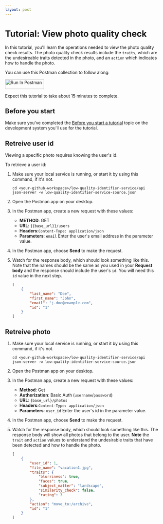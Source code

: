 ```yaml
---
layout: post
---
```


# Tutorial: View photo quality check

In this tutorial, you'll learn the operations needed to view the photo quality check results. The photo quality check results include the `traits`, which are the undesireable traits detected in the photo, and an `action` which indicates how to handle the photo.

You can use this Postman collection to follow along:

[<img src="https://run.pstmn.io/button.svg" alt="Run In Postman" style="width: 128px; height: 32px;">](https://app.getpostman.com/run-collection/34259223-ac2df178-7ba5-491f-b860-332ba64f1187?action=collection%2Ffork&source=rip_markdown&collection-url=entityId%3D34259223-ac2df178-7ba5-491f-b860-332ba64f1187%26entityType%3Dcollection%26workspaceId%3D1f7c6ff2-8124-4e67-a6cc-1768a9ae3315)

Expect this tutorial to take about 15 minutes to complete.

## Before you start

Make sure you've completed the [Before you start a tutorial](before-you-start-a-tutorial) topic on the development system you'll use for the tutorial.

## Retreive user id

Viewing a specific photo requires knowing the user's id.

To retrieve a user id:

1. Make sure your local service is running, or start it by using this command, if it's not.

    ```shell
    cd <your-github-workspace>/low-quality-identifier-service/api
    json-server -w low-quality-identifier-service-source.json
    ```

1. Open the Postman app on your desktop.
1. In the Postman app, create a new request with these values:
    * **METHOD**: GET
    * **URL**: `{{base_url}}/users`
    * **Headers**:`Content-Type: application/json`
    * **Parameters**: `email`
    Enter the user's email address in the parameter value.

1. In the Postman app, choose **Send** to make the request.
1. Watch for the response body, which should look something like this. Note that the names should be the same as you used in your **Request body** and the response should include the user's `id`. You will need this `id` value in the next step.

    ```json
    [
        {
            "last_name": "Doe",
            "first_name": "John",
            "email": "j.doe@example.com",
            "id": "1"
        }
    ]
    ```
    
## Retreive photo

1. Make sure your local service is running, or start it by using this command, if it's not.

    ```shell
    cd <your-github-workspace>/low-quality-identifier-service/api
    json-server -w low-quality-identifier-service-source.json
    ```

2. Open the Postman app on your desktop.
3. In the Postman app, create a new request with these values:

    * **Method**: Get
    * **Authorization**: Basic Auth (`username`/`password`)
    * **URL**: `{base_url}/photos`
    * **Headers**:`Content-Type: application/json`
    * **Parameters**: `user_id`
    Enter the user's id in the parameter value.

4. In the Postman app, choose **Send** to make the request.
5. Watch for the response body, which should look something like this. The response body will show all photos that belong to the user. **Note** the `trait` and `action` values to understand the undesirable traits that have been detected and how to handle the photo.

    ```json
    [
        {
            "user_id": 1,
            "file_name": "vacation1.jpg",
            "traits": {
                "blurriness": true,
                "faces": true,
                "subject_matter": "landscape",
                "similarity_check": false,
                "rating": 3
            },
            "action": "move_to:/archive",
            "id": "1"
        }
    ]
    ```

